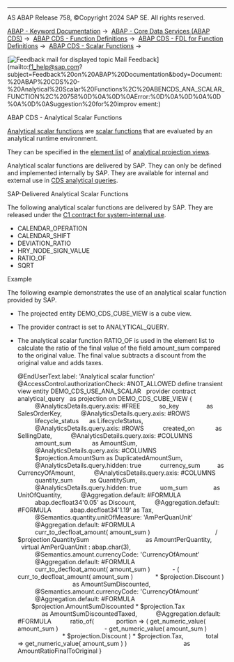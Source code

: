   

* * *

AS ABAP Release 758, ©Copyright 2024 SAP SE. All rights reserved.

[ABAP - Keyword Documentation](javascript:call_link\('abenabap.htm'\)) →  [ABAP - Core Data Services (ABAP CDS)](javascript:call_link\('abencds.htm'\)) →  [ABAP CDS - Function Definitions](javascript:call_link\('abencds_fdl.htm'\)) →  [ABAP CDS - FDL for Function Definitions](javascript:call_link\('abencds_functions.htm'\)) →  [ABAP CDS - Scalar Functions](javascript:call_link\('abencds_scalar_functions.htm'\)) → 

 [![](Mail.gif?object=Mail.gif "Feedback mail for displayed topic") Mail Feedback](mailto:f1_help@sap.com?subject=Feedback%20on%20ABAP%20Documentation&body=Document:%20ABAP%20CDS%20-%20Analytical%20Scalar%20Functions%2C%20ABENCDS_ANA_SCALAR_FUNCTION%2C%20758%0D%0A%0D%0AError:%0D%0A%0D%0A%0D%0A%0D%0ASuggestion%20for%20improv
ement:)

ABAP CDS - Analytical Scalar Functions

[Analytical scalar functions](javascript:call_link\('abencds_ana_scalar_glosry.htm'\) "Glossary Entry") are [scalar functions](javascript:call_link\('abencds_scalar_function_glosry.htm'\) "Glossary Entry") that are evaluated by an analytical runtime environment.

They can be specified in the [element list](javascript:call_link\('abencds_select_list_entry_v2.htm'\)) of [analytical projection views](javascript:call_link\('abencds_analytical_pv_glosry.htm'\) "Glossary Entry").

Analytical scalar functions are delivered by SAP. They can only be defined and implemented internally by SAP. They are available for internal and external use in [CDS analytical queries](javascript:call_link\('abencds_analytic_query_glosry.htm'\) "Glossary Entry").

SAP-Delivered Analytical Scalar Functions

The following analytical scalar functions are delivered by SAP. They are released under the [C1 contract for system-internal use](javascript:call_link\('abenc1_contract_glosry.htm'\) "Glossary Entry").

-   CALENDAR\_OPERATION
-   CALENDAR\_SHIFT
-   DEVIATION\_RATIO
-   HRY\_NODE\_SIGN\_VALUE
-   RATIO\_OF
-   SQRT

Example

The following example demonstrates the use of an analytical scalar function provided by SAP.

-   The projected entity DEMO\_CDS\_CUBE\_VIEW is a cube view.
-   The provider contract is set to ANALYTICAL\_QUERY.
-   The analytical scalar function RATIO\_OF is used in the element list to calculate the ratio of the final value of the field amount\_sum compared to the original value. The final value subtracts a discount from the original value and adds taxes.
    
    @EndUserText.label: 'Analytical scalar function'
    @AccessControl.authorizationCheck: #NOT\_ALLOWED
    define transient view entity DEMO\_CDS\_USE\_ANA\_SCALAR
      provider contract analytical\_query
      as projection on DEMO\_CDS\_CUBE\_VIEW
    {
              @AnalyticsDetails.query.axis: #FREE
              so\_key                as SalesOrderKey,
              @AnalyticsDetails.query.axis: #ROWS
              lifecycle\_status      as LifecycleStatus,
              @AnalyticsDetails.query.axis: #ROWS
              created\_on            as SellingDate,
              @AnalyticsDetails.query.axis: #COLUMNS
              amount\_sum            as AmountSum,
              @AnalyticsDetails.query.axis: #COLUMNS
              $projection.AmountSum as DuplicatedAmountSum,
              @AnalyticsDetails.query.hidden: true
              currency\_sum          as CurrencyOfAmount,
              @AnalyticsDetails.query.axis: #COLUMNS
              quantity\_sum          as QuantitySum,
              @AnalyticsDetails.query.hidden: true
              uom\_sum               as UnitOfQuantity,
              @Aggregation.default: #FORMULA
              abap.decfloat34'0.05' as Discount,
              @Aggregation.default: #FORMULA
              abap.decfloat34'1.19' as Tax,
              @Semantics.quantity.unitOfMeasure: 'AmPerQuanUnit'
              @Aggregation.default: #FORMULA
              curr\_to\_decfloat\_amount( amount\_sum )
                                         / $projection.QuantitySum
                                    as AmountPerQuantity,
      virtual AmPerQuanUnit : abap.char(3),
              @Semantics.amount.currencyCode: 'CurrencyOfAmount'
              @Aggregation.default: #FORMULA
              curr\_to\_decfloat\_amount( amount\_sum )
                - ( curr\_to\_decfloat\_amount( amount\_sum )
                \* $projection.Discount )
                                    as AmountSumDiscounted,
              @Semantics.amount.currencyCode: 'CurrencyOfAmount'
              @Aggregation.default: #FORMULA
              $projection.AmountSumDiscounted \* $projection.Tax
                                    as AmountSumDiscountedTaxed,
              @Aggregation.default: #FORMULA
              ratio\_of(
                portion => ( get\_numeric\_value( amount\_sum )
                              - get\_numeric\_value( amount\_sum )
                              \* $projection.Discount ) \* $projection.Tax,
                total   => get\_numeric\_value( amount\_sum ) )
                                    as AmountRatioFinalToOriginal
    }